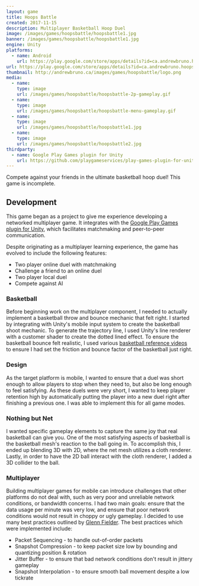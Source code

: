 ```yaml
---
layout: game
title: Hoops Battle
created: 2017-11-15
description: Multiplayer Basketball Hoop Duel
image: /images/games/hoopsbattle/hoopsbattle1.jpg
banner: /images/games/hoopsbattle/hoopsbattle1.jpg
engine: Unity
platforms:
  - name: Android
    url: https://play.google.com/store/apps/details?id=ca.andrewbruno.hoopsbattle
url: https://play.google.com/store/apps/details?id=ca.andrewbruno.hoopsbattle
thumbnail: http://andrewbruno.ca/images/games/hoopsbattle/logo.png
media:
  - name:
    type: image
    url: /images/games/hoopsbattle/hoopsbattle-2p-gameplay.gif
  - name:
    type: image
    url: /images/games/hoopsbattle/hoopsbattle-menu-gameplay.gif
  - name: 
    type: image
    url: /images/games/hoopsbattle/hoopsbattle1.jpg
  - name: 
    type: image
    url: /images/games/hoopsbattle/hoopsbattle2.jpg
thirdparty:
  - name: Google Play Games plugin for Unity
    url: https://github.com/playgameservices/play-games-plugin-for-unity
---
```


Compete against your friends in the ultimate basketball hoop duel! This game is incomplete.

## Development ##

This game began as a project to give me experience developing a networked multiplayer game. It integrates with the [Google Play Games plugin for Unity](https://github.com/playgameservices/play-games-plugin-for-unity), which facilitates matchmaking and peer-to-peer communication.

Despite originating as a multiplayer learning experience, the game has evolved to include the following features:
- Two player online duel with matchmaking
- Challenge a friend to an online duel
- Two player local duel
- Compete against AI

### Basketball ###

Before beginning work on the multiplayer component, I needed to actually implement a basketball throw and bounce mechanic that felt right. I started by integrating with Unity's mobile input system to create the basketball shoot mechanic. To generate the trajectory line, I used Unity's line renderer with a customer shader to create the dotted lined effect. To ensure the basketball bounce felt realistic, I used various [basketball reference videos](https://www.youtube.com/watch?v=ZvgJ7mVxeg0) to ensure I had set the friction and bounce factor of the basketball just right.

### Design ###

As the target platform is mobile, I wanted to ensure that a duel was short enough to allow players to stop when they need to, but also be long enough to feel satisfying. As these duels were very short, I wanted to keep player retention high by automatically putting the player into a new duel right after finishing a previous one. I was able to implement this for all game modes.

### Nothing but Net ###

I wanted specific gameplay elements to capture the same joy that real basketball can give you. One of the most satisfying aspects of basketball is the basketball mesh's reaction to the ball going in. To accomplish this, I ended up blending 3D with 2D, where the net mesh utilizes a cloth renderer. Lastly, in order to have the 2D ball interact with the cloth renderer, I added a 3D collider to the ball.

### Multiplayer ###

Building multiplayer games for mobile can introduce challenges that other platforms do not deal with, such as very poor and unreliable network conditions, or bandwidth concerns. I had two main goals: ensure that the data usage per minute was very low, and ensure that poor network conditions would not result in choppy or ugly gameplay. I decided to use many best practices outlined by [Glenn Fielder](https://gafferongames.com). The best practices which were implemented include:
- Packet Sequencing - to handle out-of-order packets
- Snapshot Compression - to keep packet size low by bounding and quantizing position & rotation
- Jitter Buffer - to ensure that bad network conditions don't result in jittery gameplay
- Snapshot Interpolation - to ensure smooth ball movement despite a low tickrate